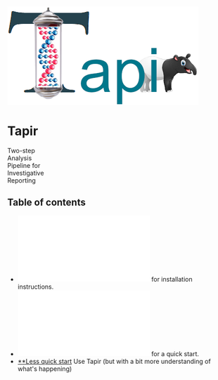 ![Tapir](./images/Tapir.png)

# Tapir

Two-step <br>
Analysis <br>
Pipeline for <br>
Investigative <br>
Reporting <br>

## Table of contents

-  ![Click here](docs/Install.md) for installation instructions.
-  ![Click here](docs/QuickStart.md) for a quick start.
-  [**Less quick start](#less-quick-start) Use Tapir (but with a bit more understanding of what's happening)







